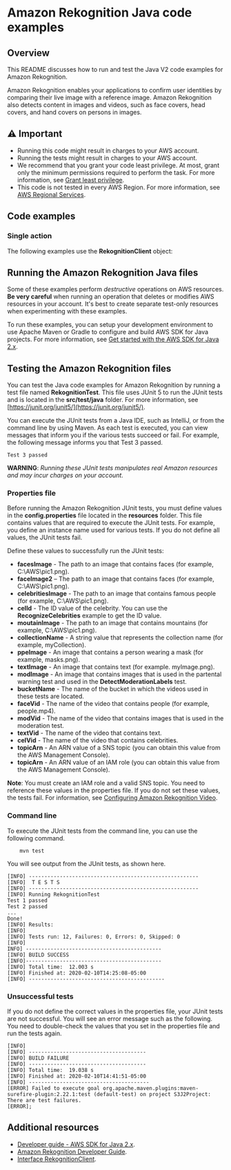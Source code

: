 # Amazon Rekognition Java code examples

## Overview
This README discusses how to run and test the Java V2 code examples for Amazon Rekognition.

Amazon Rekognition enables your applications to confirm user identities by comparing their live image with a reference image. Amazon Rekognition also detects content in images and videos, such as face covers, head covers, and hand covers on persons in images.

## ⚠️ Important
* Running this code might result in charges to your AWS account. 
* Running the tests might result in charges to your AWS account.
*  We recommend that you grant your code least privilege. At most, grant only the minimum permissions required to perform the task. For more information, see [Grant least privilege](https://docs.aws.amazon.com/IAM/latest/UserGuide/best-practices.html#grant-least-privilege). 
* This code is not tested in every AWS Region. For more information, see [AWS Regional Services](https://aws.amazon.com/about-aws/global-infrastructure/regional-product-services).

## Code examples

### Single action

The following examples use the **RekognitionClient** object:



## Running the Amazon Rekognition Java files

Some of these examples perform *destructive* operations on AWS resources. **Be very careful** when running an operation that deletes or modifies AWS resources in your account. It's best to create separate test-only resources when experimenting with these examples.

To run these examples, you can setup your development environment to use Apache Maven or Gradle to configure and build AWS SDK for Java projects. For more information, 
see [Get started with the AWS SDK for Java 2.x](https://docs.aws.amazon.com/sdk-for-java/latest/developer-guide/get-started.html).


 ## Testing the Amazon Rekognition files

You can test the Java code examples for Amazon Rekognition by running a test file named **RekognitionTest**. This file uses JUnit 5 to run the JUnit tests and is located in the **src/test/java** folder. For more information, see [https://junit.org/junit5/](https://junit.org/junit5/).

You can execute the JUnit tests from a Java IDE, such as IntelliJ, or from the command line by using Maven. As each test is executed, you can view messages that inform you if the various tests succeed or fail. For example, the following message informs you that Test 3 passed.

	Test 3 passed

**WARNING**: _Running these JUnit tests manipulates real Amazon resources and may incur charges on your account._

 ### Properties file
Before running the Amazon Rekognition JUnit tests, you must define values in the **config.properties** file located in the **resources** folder. This file contains values that are required to execute the JUnit tests. For example, you define an instance name used for various tests. If you do not define all values, the JUnit tests fail.

Define these values to successfully run the JUnit tests:

- **facesImage** - The path to an image that contains faces (for example, C:\AWS\pic1.png).   
- **faceImage2** – The path to an image that contains faces (for example, C:\AWS\pic1.png).   
- **celebritiesImage** - The path to an image that contains famous people (for example, C:\AWS\pic1.png).
- **celId** - The ID value of the celebrity. You can use the **RecognizeCelebrities** example to get the ID value.
- **moutainImage** - The path to an image that contains mountains (for example, C:\AWS\pic1.png).
- **collectionName** - A string value that represents the collection name (for example, myCollection).
- **ppeImage** - An image that contains a person wearing a mask (for example, masks.png). 
- **textImage** - An image that contains text (for example. myImage.png). 
- **modImage** - An image that contains images that is used in the partental warning test and used in the **DetectModerationLabels** test.
- **bucketName** - The name of the bucket in which the videos used in these tests are located.
- **faceVid** - The name of the video that contains people (for example, people.mp4).
- **modVid** - The name of the video that contains images that is used in the moderation test.
- **textVid** - The name of the video that contains text.
- **celVid** - The name of the video that contains celebrities.
- **topicArn** - An ARN value of a SNS topic (you can obtain this value from the AWS Management Console).
- **topicArn** - An ARN value of an IAM role (you can obtain this value from the AWS Management Console).

**Note**: You must create an IAM role and a valid SNS topic. You need to reference these values in the properties file. If you do not set these values, the tests fail. For information, see [Configuring Amazon Rekognition Video](https://docs.aws.amazon.com/rekognition/latest/dg/api-video-roles.html).

### Command line
To execute the JUnit tests from the command line, you can use the following command.

		mvn test

You will see output from the JUnit tests, as shown here.

	[INFO] -------------------------------------------------------
	[INFO]  T E S T S
	[INFO] -------------------------------------------------------
	[INFO] Running RekognitionTest
	Test 1 passed
	Test 2 passed
	...
	Done!
	[INFO] Results:
	[INFO]
	[INFO] Tests run: 12, Failures: 0, Errors: 0, Skipped: 0
	[INFO]
	INFO] --------------------------------------------
	[INFO] BUILD SUCCESS
	[INFO]--------------------------------------------
	[INFO] Total time:  12.003 s
	[INFO] Finished at: 2020-02-10T14:25:08-05:00
	[INFO] --------------------------------------------

### Unsuccessful tests

If you do not define the correct values in the properties file, your JUnit tests are not successful. You will see an error message such as the following. You need to double-check the values that you set in the properties file and run the tests again.

	[INFO]
	[INFO] --------------------------------------
	[INFO] BUILD FAILURE
	[INFO] --------------------------------------
	[INFO] Total time:  19.038 s
	[INFO] Finished at: 2020-02-10T14:41:51-05:00
	[INFO] ---------------------------------------
	[ERROR] Failed to execute goal org.apache.maven.plugins:maven-surefire-plugin:2.22.1:test (default-test) on project S3J2Project:  There are test failures.
	[ERROR];
	
	
## Additional resources
* [Developer guide - AWS SDK for Java 2.x](https://docs.aws.amazon.com/sdk-for-java/latest/developer-guide/get-started.html).
* [Amazon Rekognition Developer Guide](https://docs.aws.amazon.com/rekognition/latest/dg/what-is.html).
* [Interface RekognitionClient](https://sdk.amazonaws.com/java/api/latest/software/amazon/awssdk/services/rekognition/RekognitionClient.html).	
